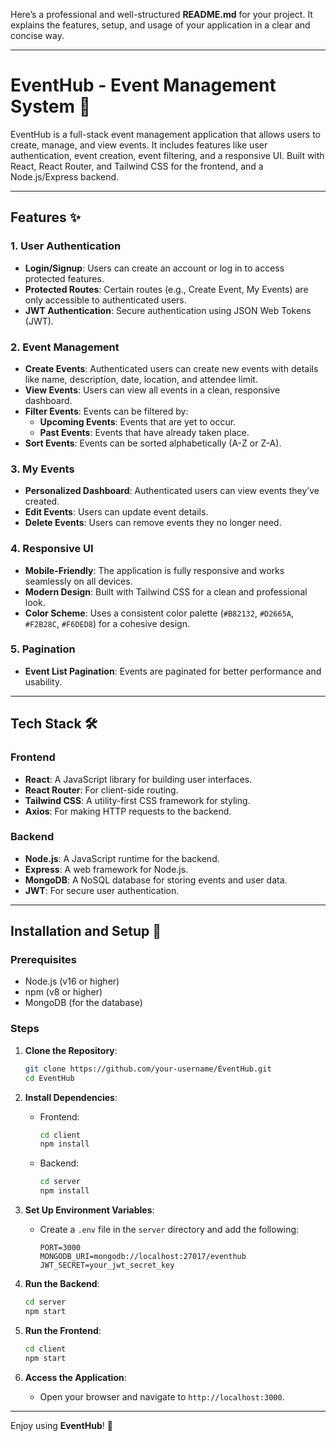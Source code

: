 Here’s a professional and well-structured **README.md** for your project. It explains the features, setup, and usage of your application in a clear and concise way.

---

# EventHub - Event Management System 🎉

EventHub is a full-stack event management application that allows users to create, manage, and view events. It includes features like user authentication, event creation, event filtering, and a responsive UI. Built with React, React Router, and Tailwind CSS for the frontend, and a Node.js/Express backend.

---

## Features ✨

### 1. **User Authentication**
   - **Login/Signup**: Users can create an account or log in to access protected features.
   - **Protected Routes**: Certain routes (e.g., Create Event, My Events) are only accessible to authenticated users.
   - **JWT Authentication**: Secure authentication using JSON Web Tokens (JWT).

### 2. **Event Management**
   - **Create Events**: Authenticated users can create new events with details like name, description, date, location, and attendee limit.
   - **View Events**: Users can view all events in a clean, responsive dashboard.
   - **Filter Events**: Events can be filtered by:
     - **Upcoming Events**: Events that are yet to occur.
     - **Past Events**: Events that have already taken place.
   - **Sort Events**: Events can be sorted alphabetically (A-Z or Z-A).

### 3. **My Events**
   - **Personalized Dashboard**: Authenticated users can view events they’ve created.
   - **Edit Events**: Users can update event details.
   - **Delete Events**: Users can remove events they no longer need.

### 4. **Responsive UI**
   - **Mobile-Friendly**: The application is fully responsive and works seamlessly on all devices.
   - **Modern Design**: Built with Tailwind CSS for a clean and professional look.
   - **Color Scheme**: Uses a consistent color palette (`#B82132`, `#D2665A`, `#F2B28C`, `#F6DED8`) for a cohesive design.

### 5. **Pagination**
   - **Event List Pagination**: Events are paginated for better performance and usability.

---

## Tech Stack 🛠️

### Frontend
- **React**: A JavaScript library for building user interfaces.
- **React Router**: For client-side routing.
- **Tailwind CSS**: A utility-first CSS framework for styling.
- **Axios**: For making HTTP requests to the backend.

### Backend
- **Node.js**: A JavaScript runtime for the backend.
- **Express**: A web framework for Node.js.
- **MongoDB**: A NoSQL database for storing events and user data.
- **JWT**: For secure user authentication.

---

## Installation and Setup 🚀

### Prerequisites
- Node.js (v16 or higher)
- npm (v8 or higher)
- MongoDB (for the database)

### Steps
1. **Clone the Repository**:
   ```bash
   git clone https://github.com/your-username/EventHub.git
   cd EventHub
   ```

2. **Install Dependencies**:
   - Frontend:
     ```bash
     cd client
     npm install
     ```
   - Backend:
     ```bash
     cd server
     npm install
     ```

3. **Set Up Environment Variables**:
   - Create a `.env` file in the `server` directory and add the following:
     ```env
     PORT=3000
     MONGODB_URI=mongodb://localhost:27017/eventhub
     JWT_SECRET=your_jwt_secret_key
     ```

4. **Run the Backend**:
   ```bash
   cd server
   npm start
   ```

5. **Run the Frontend**:
   ```bash
   cd client
   npm start
   ```

6. **Access the Application**:
   - Open your browser and navigate to `http://localhost:3000`.

---

Enjoy using **EventHub**! 🎉
